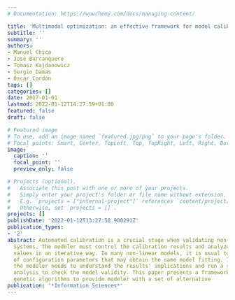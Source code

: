 ```yaml
---
# Documentation: https://wowchemy.com/docs/managing-content/

title: 'Multimodal optimization: an effective framework for model calibration'
subtitle: ''
summary: ''
authors:
- Manuel Chica
- José Barranquero
- Tomasz Kajdanowicz
- Sergio Damas
- Óscar Cordón
tags: []
categories: []
date: 2017-01-01
lastmod: 2022-01-12T14:27:59+01:00
featured: false
draft: false

# Featured image
# To use, add an image named `featured.jpg/png` to your page's folder.
# Focal points: Smart, Center, TopLeft, Top, TopRight, Left, Right, BottomLeft, Bottom, BottomRight.
image:
  caption: ''
  focal_point: ''
  preview_only: false

# Projects (optional).
#   Associate this post with one or more of your projects.
#   Simply enter your project's folder or file name without extension.
#   E.g. `projects = ["internal-project"]` references `content/project/deep-learning/index.md`.
#   Otherwise, set `projects = []`.
projects: []
publishDate: '2022-01-12T13:27:58.900291Z'
publication_types:
- '2'
abstract: Automated calibration is a crucial stage when validating non-linear dynamic
  systems. The modeler must control the calibration results and analyze parameter
  values in an iterative way. In many non-linear models, it is usual to find sets
  of configuration parameters that may obtain the same model fitting. In these cases,
  the modeler needs to understand the results' implications and run a sensitivity
  analysis to check the model validity. This paper presents a framework based on niching
  genetic algorithms to provide modeler with a set of alternative
publication: '*Information Sciences*'
---
```

